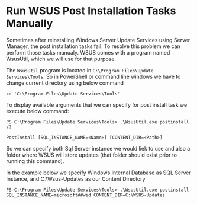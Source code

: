 ﻿# Run WSUS Post Installation Tasks Manually

Sometimes after reinstalling Windows Server Update Services using Server Manager, the post installation tasks fail. To resolve this problem we can perform those tasks manualy. WSUS comes with a program named WsusUtil, which we will use for that purpose.

The ```WsusUtil``` program is located in ```C:\Program Files\Update Services\Tools```. So in PowerShell or command line windows we have to change current directory using below command

```
cd 'C:\Program Files\Update Services\Tools'
```

To display available arguments that we can specify for post install task we execute below command:

```
PS C:\Program Files\Update Services\Tools> .\WsusUtil.exe postinstall /?

PostInstall [SQL_INSTANCE_NAME=<Name>] [CONTENT_DIR=<Path>]

```

So we can specify both Sql Server instance we would liek to use and also a folder where WSUS will store updates (that folder should exist prior to running this command).

In the example below we specify Windows Internal Database as SQL Server Instance, and C:\Wsus-Updates as our Content Directory

```
PS C:\Program Files\Update Services\Tools> .\WsusUtil.exe postinstall SQL_INSTANCE_NAME=microsoft##wid CONTENT_DIR=C:\WSUS-Updates
```
